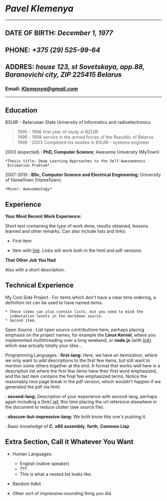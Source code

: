 # _**Pavel Klemenya**_
---
## **DATE OF BIRTH:** _December 1, 1977_
## **PHONE:** _+375 (29) 525-99-64_
## **ADDRES:** _house 123, st Sovetskaya, app.88, Baranovichi city, ZIP 225415 Belarus_

### **Email:** _**Klemenya@gmail.com**_


---

## Education
BSUIR - Belarusian State University of Informatics and radioelectronics   
> 1995 - 1996 first year of study in BZUIR   
> 1996 - 1998 service in the armed forces of the Republic of Belarus  
> 1998 - 2003 Completed his studies in BSUIR - systems engineer

2003 (expected)
: **PhD, Computer Science**; Awesome University (MyTown)

    *Thesis title: Deep Learning Approaches to the Self-Awesomeness
     Estimation Problem*

2007-2010
: **BSc, Computer Science and Electrical Engineering**; University of
HomeTown (HomeTown)

    *Minor: Awesomeology*

## Experience

**Your Most Recent Work Experience:**

Short text containing the type of work done, results obtained,
lessons learned and other remarks. Can also include lists and
links:

- First item

- Item with [link](http://www.example.com). Links will work both in
  the html and pdf versions.

**That Other Job You Had**

Also with a short description.

## Technical Experience

My Cool Side Project
: For items which don't have a clear time ordering, a definition
list can be used to have named items.

    * These items can also contain lists, but you need to mind the
      indentation levels in the markdown source.
    * Second item.

Open Source
: List open source contributions here, perhaps placing emphasis on
the project names, for example the **Linux Kernel**, where you
implemented multithreading over a long weekend, or **node.js**
(with [link](http://nodejs.org)) which was actually totally
your idea...

Programming Languages
: **first-lang:** Here, we have an itemization, where we only want
to add descriptions to the first few items, but still want to
mention some others together at the end. A format that works well
here is a description list where the first few items have their
first word emphasized, and the last item contains the final few
emphasized terms. Notice the reasonably nice page break in the pdf
version, which wouldn't happen if we generated the pdf via html.

: **second-lang:** Description of your experience with second-lang,
perhaps again including a [link] [ref], this time placing the url
reference elsewhere in the document to reduce clutter (see source
file).

: **obscure-but-impressive-lang:** We both know this one's pushing
it.

: Basic knowledge of **C**, **x86 assembly**, **forth**, **Common Lisp**

[ref]: https://github.com/githubuser/superlongprojectname

## Extra Section, Call it Whatever You Want

- Human Languages:

  - English (native speaker)
  - ???
  - This is what a nested list looks like.

- Random tidbit

- Other sort of impressive-sounding thing you did
